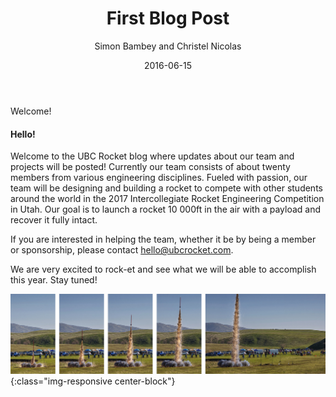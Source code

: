 ﻿---
layout: post
lead_title: "UBC Rocket"
title:  "First Blog Post"
date:   2016-06-15
author:	Simon Bambey and Christel Nicolas
image_filename:	one.jpg
---
Welcome! 

#### Hello! 

Welcome to the UBC Rocket blog where updates about our team and projects will be posted! Currently our team consists of about twenty members from various engineering disciplines. Fueled with passion, our team will be designing and building a rocket to compete with other students around the world in the 2017 Intercollegiate Rocket Engineering Competition in Utah. Our goal is to launch a rocket 10 000ft in the air with a payload and recover it fully intact.

If you are interested in helping the team, whether it be by being a member or sponsorship, please contact hello@ubcrocket.com.

We are very excited to rock-et and see what we will be able to accomplish this year. Stay tuned! 


![photo by Peter Thoeny](/images/blog/two.jpg){:class="img-responsive center-block"}